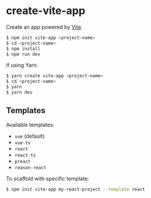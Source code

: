 # create-vite-app

Create an app powered by [Vite](https://github.com/vitejs/vite).

```bash
$ npm init vite-app <project-name>
$ cd <project-name>
$ npm install
$ npm run dev
```

If using Yarn:

```bash
$ yarn create vite-app <project-name>
$ cd <project-name>
$ yarn
$ yarn dev
```

## Templates

Available templates:

- `vue` (default)
- `vue-ts`
- `react`
- `react-ts`
- `preact`
- `reason-react`

To scaffold with specific template:

```bash
$ npm init vite-app my-react-project --template react
```
